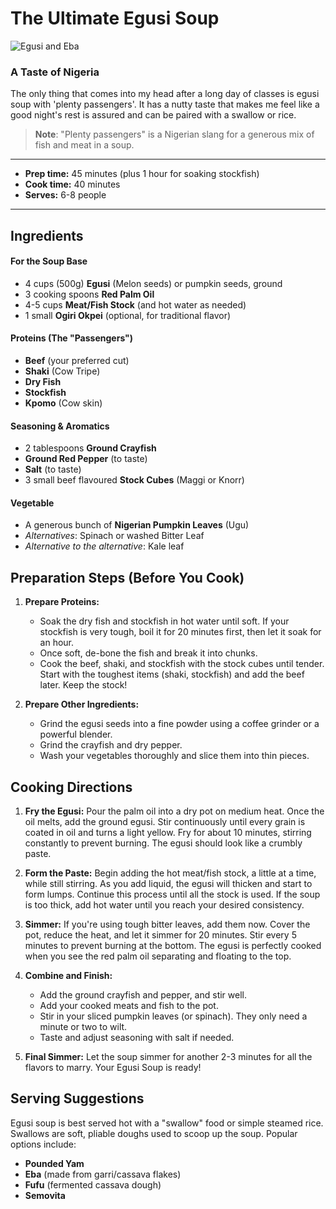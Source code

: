 # The Ultimate Egusi Soup


![Egusi and Eba](../image.png)

### A Taste of Nigeria 

The only thing that comes into my head after a long day of classes is egusi soup with 'plenty passengers'. It has a nutty taste that makes me feel like a good night's rest is assured and can be paired with a swallow or rice.

> **Note**: "Plenty passengers" is a Nigerian slang for a generous mix of fish and meat in a soup.

---
* **Prep time:** 45 minutes (plus 1 hour for soaking stockfish)
* **Cook time:** 40 minutes
* **Serves:** 6-8 people
---

## Ingredients

#### For the Soup Base
* 4 cups (500g) **Egusi** (Melon seeds) or pumpkin seeds, ground
* 3 cooking spoons **Red Palm Oil**
* 4-5 cups **Meat/Fish Stock** (and hot water as needed)
* 1 small **Ogiri Okpei** (optional, for traditional flavor)

#### Proteins (The "Passengers")
* **Beef** (your preferred cut)
* **Shaki** (Cow Tripe)
* **Dry Fish**
* **Stockfish**
* **Kpomo** (Cow skin)

#### Seasoning & Aromatics
* 2 tablespoons **Ground Crayfish**
* **Ground Red Pepper** (to taste)
* **Salt** (to taste)
* 3 small beef flavoured **Stock Cubes** (Maggi or Knorr)

#### Vegetable
* A generous bunch of **Nigerian Pumpkin Leaves** (Ugu)
* *Alternatives*: Spinach or washed Bitter Leaf
* *Alternative to the alternative*: Kale leaf

## Preparation Steps (Before You Cook)

1.  **Prepare Proteins:**
    * Soak the dry fish and stockfish in hot water until soft. If your stockfish is very tough, boil it for 20 minutes first, then let it soak for an hour.
    * Once soft, de-bone the fish and break it into chunks.
    * Cook the beef, shaki, and stockfish with the stock cubes until tender. Start with the toughest items (shaki, stockfish) and add the beef later. Keep the stock!

2.  **Prepare Other Ingredients:**
    * Grind the egusi seeds into a fine powder using a coffee grinder or a powerful blender.
    * Grind the crayfish and dry pepper.
    * Wash your vegetables thoroughly and slice them into thin pieces.

## Cooking Directions

1.  **Fry the Egusi:** Pour the palm oil into a dry pot on medium heat. Once the oil melts, add the ground egusi. Stir continuously until every grain is coated in oil and turns a light yellow. Fry for about 10 minutes, stirring constantly to prevent burning. The egusi should look like a crumbly paste.

2.  **Form the Paste:** Begin adding the hot meat/fish stock, a little at a time, while still stirring. As you add liquid, the egusi will thicken and start to form lumps. Continue this process until all the stock is used. If the soup is too thick, add hot water until you reach your desired consistency.

3.  **Simmer:** If you're using tough bitter leaves, add them now. Cover the pot, reduce the heat, and let it simmer for 20 minutes. Stir every 5 minutes to prevent burning at the bottom. The egusi is perfectly cooked when you see the red palm oil separating and floating to the top.

4.  **Combine and Finish:**
    * Add the ground crayfish and pepper, and stir well.
    * Add your cooked meats and fish to the pot.
    * Stir in your sliced pumpkin leaves (or spinach). They only need a minute or two to wilt.
    * Taste and adjust seasoning with salt if needed.

5.  **Final Simmer:** Let the soup simmer for another 2-3 minutes for all the flavors to marry. Your Egusi Soup is ready!

## Serving Suggestions

Egusi soup is best served hot with a "swallow" food or simple steamed rice. Swallows are soft, pliable doughs used to scoop up the soup. Popular options include:
* **Pounded Yam**
* **Eba** (made from garri/cassava flakes)
* **Fufu** (fermented cassava dough)
* **Semovita**